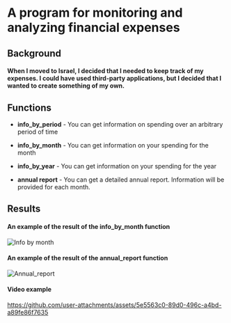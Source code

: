 # A program for monitoring and analyzing financial expenses

## Background
#### When I moved to Israel, I decided that I needed to keep track of my expenses. I could have used third-party applications, but I decided that I wanted to create something of my own.

## Functions
 * **info_by_period** - You can get information on spending over an arbitrary period of time

 * **info_by_month** - You can get information on your spending for the month

 * **info_by_year** - You can get information on your spending for the year

 * **annual report** - You can get a detailed annual report. Information will be provided for each month.


## Results
#### An example of the result of the info_by_month function
![Info by month](https://github.com/user-attachments/assets/51599464-b73f-42e9-ab20-e1c2c97cb800)

#### An example of the result of the annual_report function
![Annual_report](https://github.com/user-attachments/assets/a3401251-7dbc-4dcd-badc-1b53d4acf496)

#### Video example
https://github.com/user-attachments/assets/5e5563c0-89d0-496c-a4bd-a89fe86f7635


